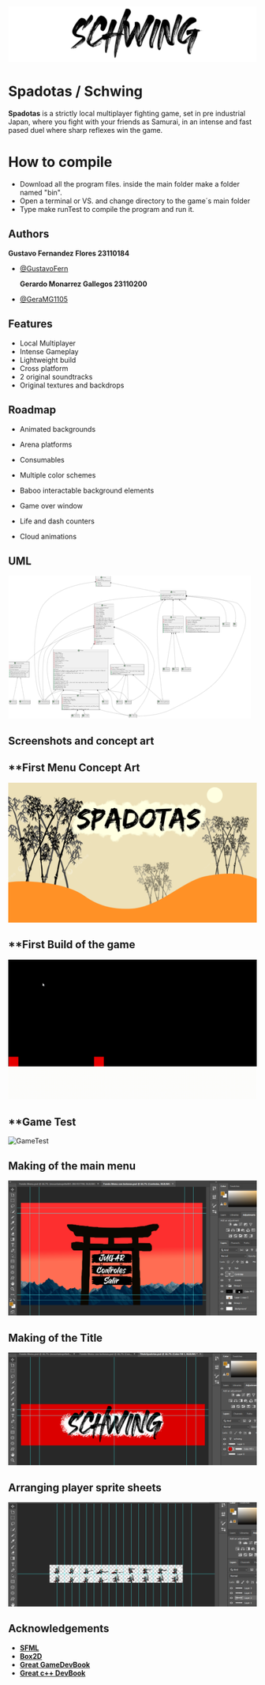 
![Logo](https://github.com/GustavoFern/Spadotas/blob/main/assets/images/titulo.png)


# Spadotas / Schwing

**Spadotas** is a strictly local multiplayer fighting game, set in pre industrial Japan, where you fight with your friends as Samurai, in an intense and fast pased duel where sharp reflexes win the game.

# How to compile

- Download all the program files. inside the main folder make a folder named "bin".
- Open a terminal or VS. and change directory to the game´s main folder
- Type make runTest to compile the program and run it.



## Authors

   **Gustavo Fernandez Flores 23110184**
- [@GustavoFern](https://github.com/GustavoFern)

    **Gerardo Monarrez Gallegos 23110200**
- [@GeraMG1105](https://github.com/GeraMG1105)

## Features

- Local Multiplayer
- Intense Gameplay
- Lightweight build
- Cross platform
- 2 original soundtracks
- Original textures and backdrops


## Roadmap

- Animated backgrounds

- Arena platforms
  
- Consumables

- Multiple color schemes

- Baboo interactable background elements

- Game over window

- Life and dash counters 

- Cloud animations

## UML

![UML](https://github.com/GustavoFern/Spadotas/blob/main/Readme%20images/UML.png)

## Screenshots and concept art


## **First Menu Concept Art
![OldMenu](https://github.com/GustavoFern/Spadotas/blob/main/Readme%20images/OldTitle.png)

## **First Build of the game
![FirstBuild](https://github.com/GustavoFern/Spadotas/blob/main/Readme%20images/PhysicsTest.gif)

## **Game Test 
![GameTest](https://github.com/GustavoFern/Spadotas/blob/main/Readme%20images/GameTest.gif)

## **Making of the main menu**
![PhotoShopScreen1](https://github.com/GustavoFern/Spadotas/blob/main/Readme%20images/screenshot1.png)

## **Making of the Title**
![PhotoShopScreen2](https://github.com/GustavoFern/Spadotas/blob/main/Readme%20images/screenshot2.png)

## **Arranging player sprite sheets**
![PhotoShopScreen3](https://github.com/GustavoFern/Spadotas/blob/main/Readme%20images/Screenshot3.png)



## Acknowledgements

 - [**SFML**](https://www.sfml-dev.org/)
 - [**Box2D**](https://box2d.org/)
 - [**Great GameDevBook**](https://www.amazon.com/Level-Guide-Great-Video-Design/dp/1118877160)
 - [**Great c++ DevBook**](https://github.com/CRySoL/pensarencpp)


